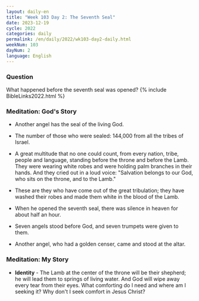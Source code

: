 ```yaml
---
layout: daily-en
title: "Week 103 Day 2: The Seventh Seal"
date: 2023-12-19
cycle: 2022
categories: daily
permalink: /en/daily/2022/wk103-day2-daily.html
weekNum: 103
dayNum: 2
language: English
---
```


### Question     
What happened before the seventh seal was opened?
{% include BibleLinks2022.html %} 

### Meditation: God's Story   
+ Another angel has the seal of the living God. 

+ The number of those who were sealed: 144,000 from all the tribes of Israel. 

+ A great multitude that no one could count, from every nation, tribe, people and language, standing before the throne and before the Lamb. They were wearing white robes and were holding palm branches in their hands. And they cried out in a loud voice: "Salvation belongs to our God, who sits on the throne, and to the Lamb." 

+ These are they who have come out of the great tribulation; they have washed their robes and made them white in the blood of the Lamb. 

+ When he opened the seventh seal, there was silence in heaven for about half an hour. 

+ Seven angels stood before God, and seven trumpets were given to them. 

+ Another angel, who had a golden censer, came and stood at the altar. 

### Meditation: My Story   
+ **Identity** - The Lamb at the center of the throne will be their shepherd; he will lead them to springs of living water. And God will wipe away every tear from their eyes. What comforting do I need and where am I seeking it? Why don't I seek comfort in Jesus Christ? 
